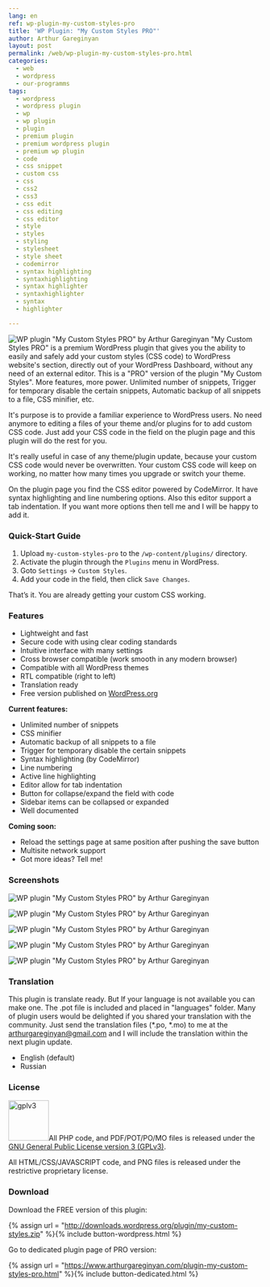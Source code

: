 ```yaml
---
lang: en
ref: wp-plugin-my-custom-styles-pro
title: 'WP Plugin: "My Custom Styles PRO"'
author: Arthur Gareginyan
layout: post
permalink: /web/wp-plugin-my-custom-styles-pro.html
categories:
  - web
  - wordpress
  - our-programms
tags:
  - wordpress
  - wordpress plugin
  - wp
  - wp plugin
  - plugin
  - premium plugin
  - premium wordpress plugin
  - premium wp plugin
  - code
  - css snippet
  - custom css
  - css
  - css2
  - css3
  - css edit
  - css editing
  - css editor
  - style
  - styles
  - styling
  - stylesheet
  - style sheet
  - codemirror
  - syntax highlighting
  - syntaxhighlighting
  - syntax highlighter
  - syntaxhighlighter
  - syntax
  - highlighter

---
```


![WP plugin "My Custom Styles PRO" by Arthur Gareginyan](/images/projects/plugins/my-custom-styles-pro/preview.jpg)
"My Custom Styles PRO" is a premium WordPress plugin that gives you the ability to easily and safely add your custom styles (CSS code) to WordPress website's <head> section, directly out of your WordPress Dashboard, without any need of an external editor. This is a "PRO" version of the plugin "My Custom Styles". More features, more power. Unlimited number of snippets, Trigger for temporary disable the certain snippets, Automatic backup of all snippets to a file, CSS minifier, etc.

It's purpose is to provide a familiar experience to WordPress users. No need anymore to editing a files of your theme and/or plugins for to add custom CSS code. Just add your CSS code in the field on the plugin page and this plugin will do the rest for you.

It's really useful in case of any theme/plugin update, because your custom CSS code would never be overwritten. Your custom CSS code will keep on working, no matter how many times you upgrade or switch your theme.

On the plugin page you find the CSS editor powered by CodeMirror. It have syntax highlighting and line numbering options. Also this editor support a tab indentation. If you want more options then tell me and I will be happy to add it.


### Quick-Start Guide

1. Upload `my-custom-styles-pro` to the `/wp-content/plugins/` directory.
2. Activate the plugin through the `Plugins` menu in WordPress.
3. Goto `Settings` → `Custom Styles`.
4. Add your code in the field, then click `Save Changes`.

That’s it. You are already getting your custom CSS working.


### Features

* Lightweight and fast
* Secure code with using clear coding standards
* Intuitive interface with many settings
* Cross browser compatible (work smooth in any modern browser)
* Compatible with all WordPress themes
* RTL compatible (right to left)
* Translation ready
* Free version published on [WordPress.org](http://wordpess.org/)

**Current features:**

* Unlimited number of snippets
* CSS minifier
* Automatic backup of all snippets to a file
* Trigger for temporary disable the certain snippets
* Syntax highlighting (by CodeMirror)
* Line numbering
* Active line highlighting
* Editor allow for tab indentation
* Button for collapse/expand the field with code
* Sidebar items can be collapsed or expanded
* Well documented

**Coming soon:**

* Reload the settings page at same position after pushing the save button* Multisite network support
* Got more ideas? Tell me!


### Screenshots

![WP plugin "My Custom Styles PRO" by Arthur Gareginyan](/images/projects/plugins/my-custom-styles-pro/screenshot-1.jpg)

![WP plugin "My Custom Styles PRO" by Arthur Gareginyan](/images/projects/plugins/my-custom-styles-pro/screenshot-2.jpg)

![WP plugin "My Custom Styles PRO" by Arthur Gareginyan](/images/projects/plugins/my-custom-styles-pro/screenshot-3.jpg)

![WP plugin "My Custom Styles PRO" by Arthur Gareginyan](/images/projects/plugins/my-custom-styles-pro/screenshot-4.jpg)

![WP plugin "My Custom Styles PRO" by Arthur Gareginyan](/images/projects/plugins/my-custom-styles-pro/screenshot-5.jpg)


### Translation

This plugin is translate ready. But If your language is not available you can make one. The .pot file is included and placed in "languages" folder. Many of plugin users would be delighted if you shared your translation with the community. Just send the translation files (*.po, *.mo) to me at the arthurgareginyan@gmail.com and I will include the translation within the next plugin update.

* English (default)
* Russian


### License
<img src="/images/gplv3.png" alt="gplv3" width="80" class="alignleft" style="border:none;" />All PHP code, and PDF/POT/PO/MO files is released under the [GNU General Public License version 3 (GPLv3)](http://www.gnu.org/licenses/gpl-3.0.html).

All HTML/CSS/JAVASCRIPT code, and PNG files is released under the restrictive proprietary license.


### Download

Download the FREE version of this plugin:

{% assign url = "http://downloads.wordpress.org/plugin/my-custom-styles.zip" %}{% include button-wordpress.html %}

Go to dedicated plugin page of PRO version:

{% assign url = "https://www.arthurgareginyan.com/plugin-my-custom-styles-pro.html" %}{% include button-dedicated.html %}
